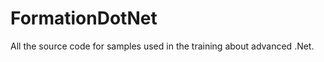FormationDotNet
===============

All the source code for samples used in the training about advanced .Net.